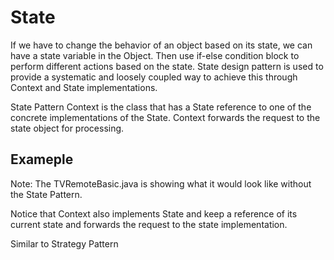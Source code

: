 # State 

If we have to change the behavior of an object based on its state, we can have
a state variable in the Object. Then use if-else condition block to perform
different actions based on the state. State design pattern is used to provide a
systematic and loosely coupled way to achieve this through Context and State
implementations.

State Pattern Context is the class that has a State reference to one of the
concrete implementations of the State. Context forwards the request to the
state object for processing. 


## Exameple

Note: The TVRemoteBasic.java is showing what it would look like without the State Pattern.

Notice that Context also implements State and keep a reference of its current
state and forwards the request to the state implementation.


Similar to Strategy Pattern
